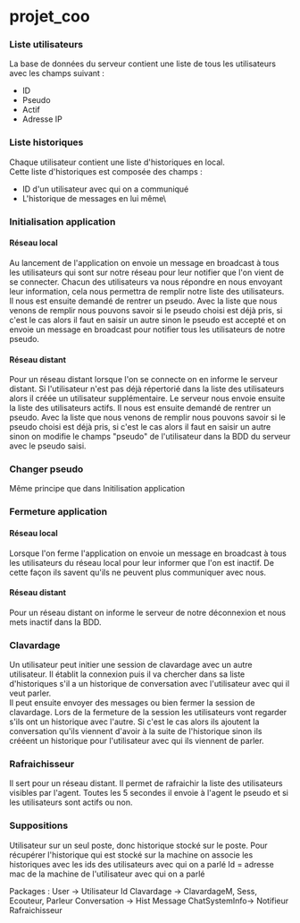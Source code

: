 # projet_coo

### Liste utilisateurs
La base de données du serveur contient une liste de tous les utilisateurs avec les champs suivant :
- ID
- Pseudo
- Actif
- Adresse IP

### Liste historiques
Chaque utilisateur contient une liste d'historiques en local.\
Cette liste d'historiques est composée des champs :
- ID d'un utilisateur avec qui on a communiqué
- L'historique de messages en lui même\

### Initialisation application
#### Réseau local
Au lancement de l'application on envoie un message en broadcast à tous les utilisateurs qui sont sur notre
réseau pour leur notifier que l'on vient de se connecter. Chacun des utilisateurs va nous répondre en nous envoyant
leur information, cela nous permettra de remplir notre liste des utilisateurs.\
Il nous est ensuite demandé de rentrer un pseudo. Avec la liste que nous venons de remplir nous pouvons savoir si
le pseudo choisi est déjà pris, si c'est le cas alors il faut en saisir un autre sinon le pseudo est accepté et on
envoie un message en broadcast pour notifier tous les utilisateurs de notre pseudo.

#### Réseau distant
Pour un réseau distant lorsque l'on se connecte on en informe le serveur distant. Si l'utilisateur n'est pas déjà
répertorié dans la liste des utilisateurs alors il créée un utilisateur supplémentaire. Le serveur nous envoie ensuite
la liste des utilisateurs actifs. Il nous est ensuite demandé de rentrer un pseudo. Avec la liste que nous venons de
remplir nous pouvons savoir si le pseudo choisi est déjà pris, si c'est le cas alors il faut en saisir un autre sinon on
modifie le champs "pseudo" de l'utilisateur dans la BDD du serveur avec le pseudo saisi.

### Changer pseudo
Même principe que dans Initilisation application

### Fermeture application
#### Réseau local
Lorsque l'on ferme l'application on envoie un message en broadcast à tous les utilisateurs du réseau local
pour leur informer que l'on est inactif. De cette façon ils savent qu'ils ne peuvent plus communiquer avec
nous.

#### Réseau distant
Pour un réseau distant on informe le serveur de notre déconnexion et nous mets inactif dans la BDD.

### Clavardage
Un utilisateur peut initier une session de clavardage avec un autre utilisateur.
Il établit la connexion puis il va chercher dans sa liste d'historiques s'il a un historique de conversation
avec l'utilisateur avec qui il veut parler.\
Il peut ensuite envoyer des messages ou bien fermer la session de clavardage. Lors de la fermeture de la session les
utilisateurs vont regarder s'ils ont un historique avec l'autre. Si c'est le cas alors ils ajoutent la conversation
qu'ils viennent d'avoir à la suite de l'historique sinon ils crééent un historique pour l'utilisateur avec qui ils
viennent de parler.

### Rafraichisseur
Il sert pour un réseau distant. Il permet de rafraichir la liste des utilisateurs visibles par l'agent. Toutes
les 5 secondes il envoie à l'agent le pseudo et si les utilisateurs sont actifs ou non.

### Suppositions
Utilisateur sur un seul poste, donc historique stocké sur le poste.
Pour récupérer l'historique qui est stocké sur la machine on associe les historiques avec les ids des utilisateurs
avec qui on a parlé Id = adresse mac de la machine de l'utilisateur avec qui on a parlé


Packages : 
User -> Utilisateur Id
Clavardage -> ClavardageM, Sess, Ecouteur, Parleur
Conversation -> Hist Message
ChatSystemInfo-> Notifieur Rafraichisseur
